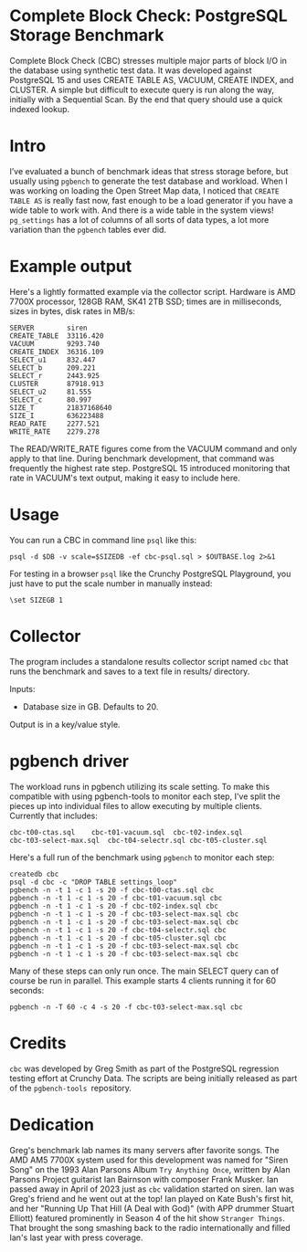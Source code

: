 # Complete Block Check:  PostgreSQL Storage Benchmark

Complete Block Check (CBC) stresses multiple major parts of block I/O
in the database using synthetic test data.  It was developed against
PostgreSQL 15 and uses CREATE TABLE AS, VACUUM, CREATE INDEX, and
CLUSTER.  A simple but difficult to execute query is run along the way,
initially with a Sequential Scan.  By the end that query should use a
quick indexed lookup.

# Intro

I’ve evaluated a bunch of benchmark ideas that stress storage before,
but usually using `pgbench` to generate the test database and workload.
When I was working on loading the Open Street Map data, I noticed that
`CREATE TABLE AS` is really fast now, fast enough to be a load generator
if you have a wide table to work with.  And there is a wide table in the
system views!  `pg_settings` has a lot of columns of all sorts of data
types, a lot more variation than the `pgbench` tables ever did. 

# Example output

Here's a lightly formatted example via the collector script.
Hardware is AMD 7700X processor, 128GB RAM, SK41 2TB SSD; times
are in milliseconds, sizes in bytes, disk rates in MB/s:

	SERVER        siren
	CREATE_TABLE  33116.420
	VACUUM        9293.740
	CREATE_INDEX  36316.109
	SELECT_u1     832.447
	SELECT_b      209.221
	SELECT_r      2443.925
	CLUSTER       87918.913
	SELECT_u2     81.555
	SELECT_c      80.997
	SIZE_T        21837168640
	SIZE_I        636223488
	READ_RATE     2277.521
	WRITE_RATE    2279.278

The READ/WRITE_RATE figures come from the VACUUM command and
only apply to that line.  During benchmark development, that command
was frequently the highest rate step.  PostgreSQL 15 introduced monitoring
that rate in VACUUM's text output, making it easy to include here.

# Usage

You can run a CBC in command line `psql` like this:

	psql -d $DB -v scale=$SIZEDB -ef cbc-psql.sql > $OUTBASE.log 2>&1

For testing in a browser `psql` like the Crunchy PostgreSQL Playground,
you just have to put the scale number in manually instead:

	\set SIZEGB 1

# Collector

The program includes a standalone results collector script named
`cbc` that runs the benchmark and saves to a text file in results/ directory.

Inputs:

* Database size in GB.  Defaults to 20.

Output is in a key/value style.

# pgbench driver

The workload runs in pgbench utilizing its scale setting.  To make
this compatible with using pgbench-tools to monitor each step, I've
split the pieces up into individual files to allow executing by multiple
clients.  Currently that includes:

	cbc-t00-ctas.sql	cbc-t01-vacuum.sql	cbc-t02-index.sql
	cbc-t03-select-max.sql	cbc-t04-selectr.sql	cbc-t05-cluster.sql

Here's a full run of the benchmark using `pgbench` to monitor each step:

	createdb cbc
	psql -d cbc -c "DROP TABLE settings_loop"
	pgbench -n -t 1 -c 1 -s 20 -f cbc-t00-ctas.sql cbc
	pgbench -n -t 1 -c 1 -s 20 -f cbc-t01-vacuum.sql cbc
	pgbench -n -t 1 -c 1 -s 20 -f cbc-t02-index.sql cbc
	pgbench -n -t 1 -c 1 -s 20 -f cbc-t03-select-max.sql cbc
	pgbench -n -t 1 -c 1 -s 20 -f cbc-t03-select-max.sql cbc
	pgbench -n -t 1 -c 1 -s 20 -f cbc-t04-selectr.sql cbc
	pgbench -n -t 1 -c 1 -s 20 -f cbc-t05-cluster.sql cbc
	pgbench -n -t 1 -c 1 -s 20 -f cbc-t03-select-max.sql cbc
	pgbench -n -t 1 -c 1 -s 20 -f cbc-t03-select-max.sql cbc

Many of these steps can only run once.  The main SELECT query can
of course be run in parallel.  This example starts 4 clients running
it for 60 seconds:

	pgbench -n -T 60 -c 4 -s 20 -f cbc-t03-select-max.sql cbc

# Credits

`cbc` was developed by Greg Smith as part of the PostgreSQL regression testing
effort at Crunchy Data.  The scripts are being initially released as part of
the `pgbench-tools `repository.

# Dedication

Greg's benchmark lab names its many servers after favorite songs.
The AMD AM5 7700X system used for this development was named for
"Siren Song" on the 1993 Alan Parsons Album `Try Anything Once`,
written by Alan Parsons Project guitarist Ian Bairnson with
composer Frank Musker.  Ian passed away in April of 2023 just
as `cbc` validation started on siren.  Ian was Greg's friend and
he went out at the top!  Ian played on Kate Bush's first hit, and her
"Running Up That Hill (A Deal with God)" (with APP drummer
Stuart Elliott) featured prominently in Season 4 of the hit show
`Stranger Things`.  That brought the song smashing back to the radio
internationally and filled Ian's last year with press coverage.
